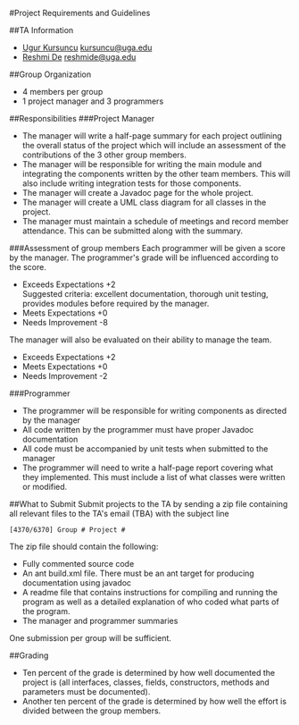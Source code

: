 #Project Requirements and Guidelines

##TA Information

* [Ugur Kursuncu](http://cobweb.cs.uga.edu/~kursuncu/) kursuncu@uga.edu
* [Reshmi De](http://cs.uga.edu/directory/reshmi-de) reshmide@uga.edu

##Group Organization
* 4 members per group
* 1 project manager and 3 programmers

##Responsibilities
###Project Manager
* The manager will write a half-page summary for each project outlining the overall status of the project which will include an assessment of the contributions of the 3 other group members.
* The manager will be responsible for writing the main module and integrating the components written by the other team members. This will also include writing integration tests for those components.
* The manager will create a Javadoc page for the whole project.
* The manager will create a UML class diagram for all classes in the project.
* The manager must maintain a schedule of meetings and record member attendance. This can be submitted along with the summary.

###Assessment of group members
Each programmer will be given a score by the manager. The programmer's grade will be influenced according to the score.

* Exceeds Expectations +2  
Suggested criteria: excellent documentation, thorough unit testing, provides modules before required by the manager.
* Meets Expectations +0
* Needs Improvement -8

The manager will also be evaluated on their ability to manage the team.

* Exceeds Expectations +2
* Meets Expectations +0
* Needs Improvement -2

###Programmer

* The programmer will be responsible for writing components as directed by the manager
* All code written by the programmer must have proper Javadoc documentation
* All code must be accompanied by unit tests when submitted to the manager
* The programmer will need to write a half-page report covering what they implemented. This must include a list of what classes were written or modified.

##What to Submit
Submit projects to the TA by sending a zip file containing all relevant files to the TA's email (TBA) with the subject line

    [4370/6370] Group # Project #

The zip file should contain the following:

* Fully commented source code
* An ant build.xml file. There must be an ant target for producing documentation using javadoc
* A readme file that contains instructions for compiling and running the program as well as a detailed explanation of who coded what parts of the program.
* The manager and programmer summaries

One submission per group will be sufficient.

##Grading
* Ten percent of the grade is determined by how well documented the project is (all interfaces, classes, fields, constructors, methods and parameters must be documented).
* Another ten percent of the grade is determined by how well the effort is divided between the group members.

